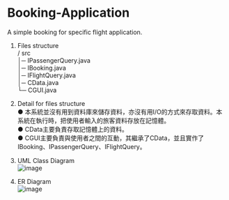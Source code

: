 Booking-Application  
===================  
  
A simple booking for specific flight application.  
  
1. Files structure  
/ src  
 │─ IPassengerQuery.java  
 │─ IBooking.java  
 │─ IFlightQuery.java  
 │─ CData.java  
 └─ CGUI.java  
  
2. Detail for files structure  
● 本系統並沒有用到資料庫來儲存資料，亦沒有用I/O的方式來存取資料。本系統在執行時，把使用者輸入的旅客資料存放在記憶體。  
● CData主要負責存取記憶體上的資料。  
● CGUI主要負責與使用者之間的互動，其繼承了CData，並且實作了IBooking、IPassengerQuery、IFlightQuery。  
  
3. UML Class Diagram  
![image](https://github.com/thwang1206/Booking-Application/blob/master/UML%20Class%20Diagram.png)  
  
4. ER Diagram  
![image](https://github.com/thwang1206/Booking-Application/blob/master/UML%20Class%20Diagram.png)  

